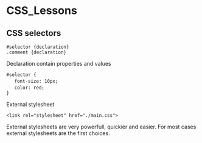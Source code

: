 
# CSS_Lessons


## CSS selectors

`#selector {declaration}`<br>
`.comment {declaration}`

Declaration contain properties and values

`#selector {`<br>
&ensp;&ensp;&ensp;`font-size: 10px;`<br>
&ensp;&ensp;&ensp;`color: red;`<br>
`}`

External stylesheet

`<link rel="stylesheet" href="./main.css">`

External stylesheets are very powerfull, quickier and easier. For most cases external stylesheets are the first choices.


